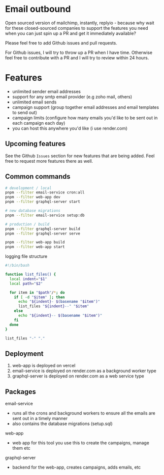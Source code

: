 # Email outbound

Open sourced version of mailchimp, instantly, replyio - because why wait for these closed-sourced companies to support the features you need when you can just spin up a PR and get it immediately available?

Please feel free to add Github issues and pull requests. 

For Github issues, I will try to throw up a PR when I have time. Otherwise feel free to contribute with a PR and I will try to review within 24 hours.

# Features

- unlimited sender email addresses 
- support for any smtp email provider (e.g zoho mail, others)
- unlimited email sends
- campaign support (group together email addresses and email templates to send out)
- campaign limits (configure how many emails you'd like to be sent out in each campaign each day)
- you can host this anywhere you'd like (i use render.com)

## Upcoming features

See the Github `Issues` section for new features that are being added. Feel free to request more features there as well.

## Common commands

```bash
# development / local
pnpm --filter email-service cron:all
pnpm --filter web-app dev
pnpm --filter graphql-server start

# new database migrations
pnpm --filter email-service setup:db

# production / build
pnpm --filter graphql-server build
pnpm --filter graphql-server serve

pnpm --filter web-app build
pnpm --filter web-app start
```

logging file structure

```bash
#!/bin/bash

function list_files() {
  local indent="$1"
  local path="$2"

  for item in "$path"/*; do
    if [ -d "$item" ]; then
      echo "${indent}- $(basename "$item")"
      list_files "${indent}--" "$item"
    else
      echo "${indent}-- $(basename "$item")"
    fi
  done
}

list_files "-" "."
```

## Deployment

1. web-app is deployed on vercel
2. email-service is deployed on render.com as a background worker type
3. graphql-server is deployed on render.com as a web service type

## Packages

email-service
- runs all the crons and background workers to ensure all the emails are sent out in a timely manner
- also contains the database migrations (setup.sql)

web-app
- web app for this tool you use this to create the campaigns, manage them etc

graphql-server
- backend for the web-app, creates campaigns, adds emails, etc

